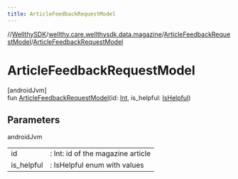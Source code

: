 ```yaml
---
title: ArticleFeedbackRequestModel
---
```

//[WellthySDK](../../../index.html)/[wellthy.care.wellthysdk.data.magazine](../index.html)/[ArticleFeedbackRequestModel](index.html)/[ArticleFeedbackRequestModel](-article-feedback-request-model.html)



# ArticleFeedbackRequestModel



[androidJvm]\
fun [ArticleFeedbackRequestModel](-article-feedback-request-model.html)(id: [Int](https://kotlinlang.org/api/latest/jvm/stdlib/kotlin/-int/index.html), is_helpful: [IsHelpful](../-is-helpful/index.html))



## Parameters


androidJvm

| | |
|---|---|
| id | : Int: id of the magazine article |
| is_helpful | : IsHelpful enum with values |




